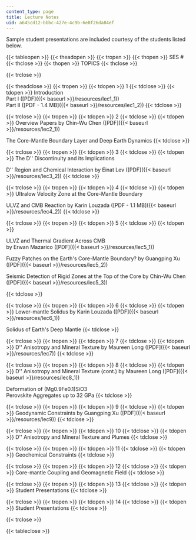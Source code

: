 ```yaml
---
content_type: page
title: Lecture Notes
uid: a645cd12-bbbc-427e-4c9b-6e8f26da84ef
---
```


Sample student presentations are included courtesy of the students listed below.

{{< tableopen >}}
{{< theadopen >}}
{{< tropen >}}
{{< thopen >}}
SES #
{{< thclose >}}
{{< thopen >}}
TOPICS
{{< thclose >}}

{{< trclose >}}

{{< theadclose >}}
{{< tropen >}}
{{< tdopen >}}
1
{{< tdclose >}}
{{< tdopen >}}
Introduction  
Part I ([PDF]({{< baseurl >}}/resources/lec1_1))  
Part II ([PDF - 1.4 MB]({{< baseurl >}}/resources/lec1_2))
{{< tdclose >}}

{{< trclose >}}
{{< tropen >}}
{{< tdopen >}}
2
{{< tdclose >}}
{{< tdopen >}}
Overview Papers by Chin-Wu Chen ([PDF]({{< baseurl >}}/resources/lec2_1))  
  
The Core-Mantle Boundary Layer and Deep Earth Dynamics
{{< tdclose >}}

{{< trclose >}}
{{< tropen >}}
{{< tdopen >}}
3
{{< tdclose >}}
{{< tdopen >}}
The D'' Discontinuity and its Implications  
  
D'' Region and Chemical Interaction by Einat Lev ([PDF]({{< baseurl >}}/resources/lec3_2))
{{< tdclose >}}

{{< trclose >}}
{{< tropen >}}
{{< tdopen >}}
4
{{< tdclose >}}
{{< tdopen >}}
Ultralow Velocity Zone at the Core-Mantle Boundary  
  
ULVZ and CMB Reaction by Karin Louzada ([PDF - 1.1 MB]({{< baseurl >}}/resources/lec4_2))
{{< tdclose >}}

{{< trclose >}}
{{< tropen >}}
{{< tdopen >}}
5
{{< tdclose >}}
{{< tdopen >}}


ULVZ and Thermal Gradient Across CMB  
by Erwan Mazarico ([PDF]({{< baseurl >}}/resources/lec5_1))  
  
Fuzzy Patches on the Earth's Core-Mantle Boundary? by Guangping Xu ([PDF]({{< baseurl >}}/resources/lec5_2))  
  
Seismic Detection of Rigid Zones at the Top of the Core by Chin-Wu Chen ([PDF]({{< baseurl >}}/resources/lec5_3))


{{< tdclose >}}

{{< trclose >}}
{{< tropen >}}
{{< tdopen >}}
6
{{< tdclose >}}
{{< tdopen >}}
Lower-mantle Solidus by Karin Louzada ([PDF]({{< baseurl >}}/resources/lec6_1))  
  
Solidus of Earth's Deep Mantle
{{< tdclose >}}

{{< trclose >}}
{{< tropen >}}
{{< tdopen >}}
7
{{< tdclose >}}
{{< tdopen >}}
D'' Anisotropy and Mineral Texture by Maureen Long ([PDF]({{< baseurl >}}/resources/lec7))
{{< tdclose >}}

{{< trclose >}}
{{< tropen >}}
{{< tdopen >}}
8
{{< tdclose >}}
{{< tdopen >}}
D'' Anisotropy and Mineral Texture (cont.) by Maureen Long ([PDF]({{< baseurl >}}/resources/lec8_1))  
  
Deformation of (Mg0.9Fe0.1)SiO3  
Perovskite Aggregates up to 32 GPa
{{< tdclose >}}

{{< trclose >}}
{{< tropen >}}
{{< tdopen >}}
9
{{< tdclose >}}
{{< tdopen >}}
Geodynamic Constraints by Guangping Xu ([PDF]({{< baseurl >}}/resources/lec9))
{{< tdclose >}}

{{< trclose >}}
{{< tropen >}}
{{< tdopen >}}
10
{{< tdclose >}}
{{< tdopen >}}
D'' Anisotropy and Mineral Texture and Plumes
{{< tdclose >}}

{{< trclose >}}
{{< tropen >}}
{{< tdopen >}}
11
{{< tdclose >}}
{{< tdopen >}}
Geochemical Constraints
{{< tdclose >}}

{{< trclose >}}
{{< tropen >}}
{{< tdopen >}}
12
{{< tdclose >}}
{{< tdopen >}}
Core-mantle Coupling and Geomagnetic Field
{{< tdclose >}}

{{< trclose >}}
{{< tropen >}}
{{< tdopen >}}
13
{{< tdclose >}}
{{< tdopen >}}
Student Presentations
{{< tdclose >}}

{{< trclose >}}
{{< tropen >}}
{{< tdopen >}}
14
{{< tdclose >}}
{{< tdopen >}}
Student Presentations
{{< tdclose >}}

{{< trclose >}}

{{< tableclose >}}